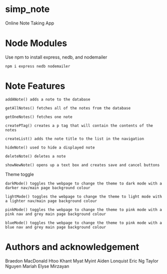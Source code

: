 # simp_note
Online Note Taking App

# Node Modules

Use npm to install express, nedb, and nodemailer
```
npm i express nedb nodemailer
```

# Note Features

```
addANote() adds a note to the database

getAllNotes() fetches all of the notes from the database

getOneNotes() fetches one note

createPTag() creates a p tag that will contain the contents of the notes

createList() adds the note title to the list in the navigation

hideNote() used to hide a displayed note

deleteNote() deletes a note

showNewNote() opens up a text box and creates save and cancel buttons
```
Theme toggle
```
darkMode() toggles the webpage to change the theme to dark mode with a darker nav/main page background colour

lightMode() toggles the webpage to change the theme to light mode with a lighter nav/main page background colour

pinkMode() toggles the webpage to change the theme to pink mode with a pink nav and grey main page background colour

blueMode() toggles the webpage to change the theme to pink mode with a blue nav and grey main page background colour
```

# Authors and acknowledgement
Braedon MacDonald
Htoo Khant Myat Myint
Aiden Lonquist
Eric Ng
Taylor Nguyen
Mariah Elyse Mirzayan
